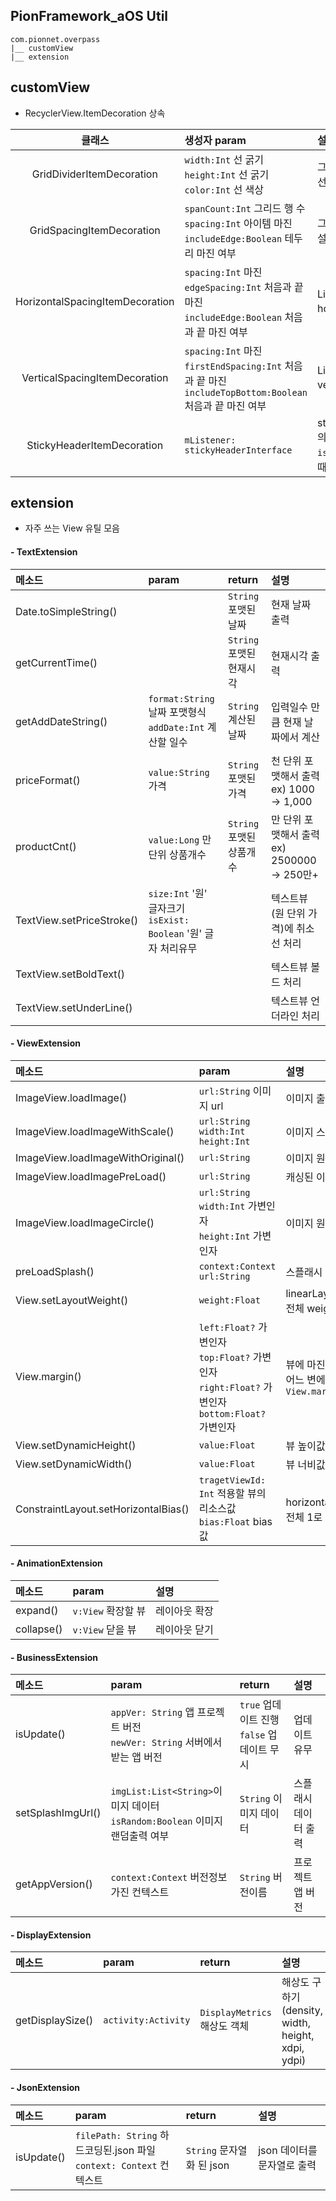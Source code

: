 ## PionFramework_aOS Util
```
com.pionnet.overpass
|__ customView
|__ extension
```

## customView
- RecyclerView.ItemDecoration 상속

|클래스|생성자 param|설명|
|:------:|:---|:---|
|GridDividerItemDecoration|`width:Int` 선 굵기<br>`height:Int` 선 굵기<br>`color:Int` 선 색상|그리드 아이템 사이 구분선|
|GridSpacingItemDecoration|`spanCount:Int` 그리드 행 수<br>`spacing:Int` 아이템 마진<br>`includeEdge:Boolean` 테두리 마진 여부|그리드 아이템 사이 마진 설정|
|HorizontalSpacingItemDecoration|`spacing:Int` 마진 <br>`edgeSpacing:Int` 처음과 끝 마진<br>`includeEdge:Boolean` 처음과 끝 마진 여부|LinearLayoutManager<br>horizontal 마진 설정|
|VerticalSpacingItemDecoration|`spacing:Int` 마진<br>`firstEndSpacing:Int` 처음과 끝 마진<br>`includeTopBottom:Boolean` 처음과 끝 마진 여부|LinearLayoutManager<br>vertical 마진 설정|
|StickyHeaderItemDecoration|`mListener: stickyHeaderInterface`|stickyHeaderInterface 의 메소드 구현<br>`isHeader()`함수 false일 때 헤더 보임|

## extension
- 자주 쓰는 View 유틸 모음

#### - TextExtension
|메소드|param|return|설명|
|:------|:---|:---|:---|
|Date.toSimpleString()||`String` 포맷된 날짜|현재 날짜 출력|
|getCurrentTime()||`String` 포맷된 현재시각|현재시각 출력|
|getAddDateString()|`format:String` 날짜 포맷형식<br>`addDate:Int` 계산할 일수|`String` 계산된 날짜|입력일수 만큼 현재 날짜에서 계산|
|priceFormat()|`value:String` 가격|`String` 포맷된 가격|천 단위 포맷해서 출력<br>ex) 1000 -> 1,000|
|productCnt()|`value:Long` 만 단위 상품개수|`String` 포맷된 상품개수|만 단위 포맷해서 출력<br>ex) 2500000 -> 250만+|
|TextView.setPriceStroke()|`size:Int` '원' 글자크기<br>`isExist: Boolean` '원' 글자 처리유무||텍스트뷰(원 단위 가격)에 취소선 처리|
|TextView.setBoldText()|||텍스트뷰 볼드 처리|
|TextView.setUnderLine()|||텍스트뷰 언더라인 처리|

#### - ViewExtension
|메소드|param|설명|
|:------|:---|:---|
|ImageView.loadImage()|`url:String` 이미지 url|이미지 출력|
|ImageView.loadImageWithScale()|`url:String`<br>`width:Int`<br>`height:Int`|이미지 스케일 지정해서 출력|
|ImageView.loadImageWithOriginal()|`url:String`|이미지 원본크기 출력|
|ImageView.loadImagePreLoad()|`url:String`|캐싱된 이미지 출력|
|ImageView.loadImageCircle()|`url:String`<br>`width:Int` 가변인자<br>`height:Int` 가변인자|이미지 원형으로 출력|
|preLoadSplash()|`context:Context`<br>`url:String`|스플래시 이미지 출력|
|View.setLayoutWeight()|`weight:Float`|linearLayout에서 weight 값 적용<br>전체 weight 1로 고정|
|View.margin()|`left:Float?` 가변인자<br>`top:Float?` 가변인자<br>`right:Float?` 가변인자<br>`bottom:Float?` 가변인자|뷰에 마진 적용<br>어느 변에 적용할지 인자에서 할당 `View.margin(right=inputFloat)`|
|View.setDynamicHeight()|`value:Float`|뷰 높이값 적용|
|View.setDynamicWidth()|`value:Float`|뷰 너비값 적용|
|ConstraintLayout.setHorizontalBias()|`tragetViewId: Int` 적용할 뷰의 리소스값<br>`bias:Float` bias값|horizontal에서 bias 값 적용<br>전체 1로 고정|

#### - AnimationExtension
|메소드|param|설명|
|:------|:---|:---|
|expand()|`v:View` 확장할 뷰|레이아웃 확장|
|collapse()|`v:View` 닫을 뷰|레이아웃 닫기|

#### - BusinessExtension
|메소드|param|return|설명|
|:------|:---|:---|:---|
|isUpdate()|`appVer: String` 앱 프로젝트 버전<br>`newVer: String` 서버에서 받는 앱 버전|`true` 업데이트 진행<br>`false` 업데이트 무시|업데이트 유무|
|setSplashImgUrl()|`imgList:List<String>`이미지 데이터<br>`isRandom:Boolean` 이미지 랜덤출력 여부|`String` 이미지 데이터|스플래시 데이터 출력|
|getAppVersion()|`context:Context` 버전정보 가진 컨텍스트|`String` 버전이름|프로젝트 앱 버전|

#### - DisplayExtension
|메소드|param|return|설명|
|:------|:---|:---|:---|
|getDisplaySize()|`activity:Activity`|`DisplayMetrics` 해상도 객체|해상도 구하기<br>(density, width, height, xdpi, ydpi)|

#### - JsonExtension
|메소드|param|return|설명|
|:------|:---|:---|:---|
|isUpdate()|`filePath: String` 하드코딩된.json 파일<br>`context: Context` 컨텍스트|`String` 문자열화 된 json|json 데이터를 문자열로 출력<br>|

